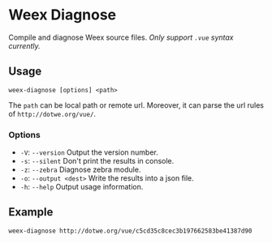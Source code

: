 # Weex Diagnose

Compile and diagnose Weex source files. *Only support `.vue` syntax currently.*

## Usage

```
weex-diagnose [options] <path>
```

The `path` can be local path or remote url. Moreover, it can parse the url rules of `http://dotwe.org/vue/`.

### Options

+ `-V`: `--version` Output the version number.
+ `-s`: `--silent` Don't print the results in console.
+ `-z`: `--zebra` Diagnose zebra module.
+ `-o`: `--output <dest>` Write the results into a json file.
+ `-h`: `--help` Output usage information.

## Example

```
weex-diagnose http://dotwe.org/vue/c5cd35c8cec3b197662583be41387d90
```
